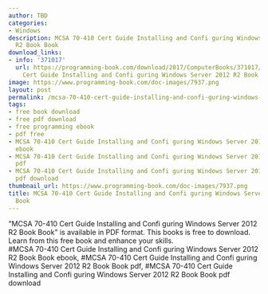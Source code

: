 ```yaml
---
author: TBD
categories:
- Windows
description: MCSA 70-410 Cert Guide Installing and Confi guring Windows Server 2012
  R2 Book Book
download_links:
- info: '371017'
  url: https://programming-book.com/download/2017/ComputerBooks/371017/MCSA 70-410
    Cert Guide Installing and Confi guring Windows Server 2012 R2 Book.pdf
image: https://www.programming-book.com/doc-images/7937.png
layout: post
permalink: /mcsa-70-410-cert-guide-installing-and-confi-guring-windows-server-2012-r2-book-b.html
tags:
- free book download
- free pdf download
- free programming ebook
- pdf free
- MCSA 70-410 Cert Guide Installing and Confi guring Windows Server 2012 R2 Book Book
  ebook
- MCSA 70-410 Cert Guide Installing and Confi guring Windows Server 2012 R2 Book Book
  pdf
- MCSA 70-410 Cert Guide Installing and Confi guring Windows Server 2012 R2 Book Book
  pdf download
thumbnail_url: https://www.programming-book.com/doc-images/7937.png
title: MCSA 70-410 Cert Guide Installing and Confi guring Windows Server 2012 R2 Book
  Book
---
```


 
<div class="item-desc text-justify">
  "MCSA 70-410 Cert Guide Installing and Confi guring Windows Server 2012 R2 Book Book" is available in PDF format. This books is free to download. Learn from this free book and enhance your skills.
  <br>
  #MCSA 70-410 Cert Guide Installing and Confi guring Windows Server 2012 R2 Book Book ebook, #MCSA 70-410 Cert Guide Installing and Confi guring Windows Server 2012 R2 Book Book pdf, #MCSA 70-410 Cert Guide Installing and Confi guring Windows Server 2012 R2 Book Book pdf download
</div>